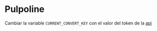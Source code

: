 # Pulpoline

Cambiar la variable `CURRENT_CONVERT_KEY` con el valor del token de la [api](https://free.currencyconverterapi.com/free-api-key)

